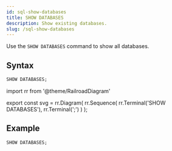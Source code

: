 ```yaml
---
id: sql-show-databases
title: SHOW DATABASES
description: Show existing databases.
slug: /sql-show-databases
---
```


<head>
  <link rel="canonical" href="https://docs.risingwave.com/docs/current/sql-show-databases/" />
</head>

Use the `SHOW DATABASES` command to show all databases.

## Syntax

```sql
SHOW DATABASES;
```

import rr from '@theme/RailroadDiagram'

export const svg = rr.Diagram(
rr.Sequence(
rr.Terminal('SHOW DATABASES'),
rr.Terminal(';')
)
);

<Drawer SVG={svg} />

## Example

```sql
SHOW DATABASES;
```
